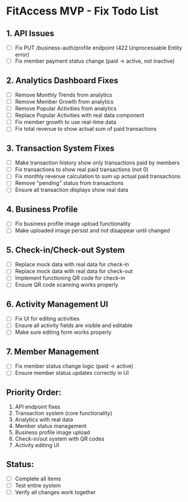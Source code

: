 # FitAccess MVP - Fix Todo List

## 1. API Issues
- [ ] Fix PUT /business-auth/profile endpoint (422 Unprocessable Entity error)
- [ ] Fix member payment status change (paid -> active, not inactive)

## 2. Analytics Dashboard Fixes
- [ ] Remove Monthly Trends from analytics
- [ ] Remove Member Growth from analytics  
- [ ] Remove Popular Activities from analytics
- [ ] Replace Popular Activities with real data component
- [ ] Fix member growth to use real-time data
- [ ] Fix total revenue to show actual sum of paid transactions

## 3. Transaction System Fixes
- [ ] Make transaction history show only transactions paid by members
- [ ] Fix transactions to show real paid transactions (not 0)
- [ ] Fix monthly revenue calculation to sum up actual paid transactions
- [ ] Remove "pending" status from transactions
- [ ] Ensure all transaction displays show real data

## 4. Business Profile
- [ ] Fix business profile image upload functionality
- [ ] Make uploaded image persist and not disappear until changed

## 5. Check-in/Check-out System
- [ ] Replace mock data with real data for check-in
- [ ] Replace mock data with real data for check-out  
- [ ] Implement functioning QR code for check-in
- [ ] Ensure QR code scanning works properly

## 6. Activity Management UI
- [ ] Fix UI for editing activities
- [ ] Ensure all activity fields are visible and editable
- [ ] Make sure editing form works properly

## 7. Member Management
- [ ] Fix member status change logic (paid -> active)
- [ ] Ensure member status updates correctly in UI

## Priority Order:
1. API endpoint fixes
2. Transaction system (core functionality)
3. Analytics with real data
4. Member status management
5. Business profile image upload
6. Check-in/out system with QR codes
7. Activity editing UI

## Status: 
- [ ] Complete all items
- [ ] Test entire system
- [ ] Verify all changes work together
